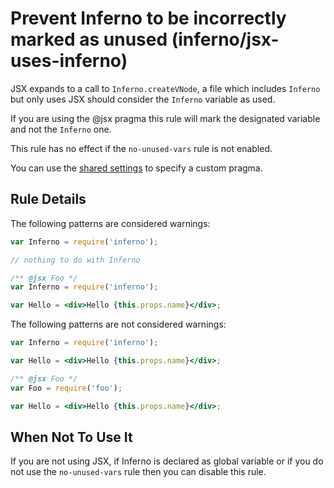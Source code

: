 # Prevent Inferno to be incorrectly marked as unused (inferno/jsx-uses-inferno)

JSX expands to a call to `Inferno.createVNode`, a file which includes `Inferno`
but only uses JSX should consider the `Inferno` variable as used.

If you are using the @jsx pragma this rule will mark the designated variable and not the `Inferno` one.

This rule has no effect if the `no-unused-vars` rule is not enabled.

You can use the [shared settings](/README.md#configuration) to specify a custom pragma.

## Rule Details

The following patterns are considered warnings:

```js
var Inferno = require('inferno');

// nothing to do with Inferno
```

```jsx
/** @jsx Foo */
var Inferno = require('inferno');

var Hello = <div>Hello {this.props.name}</div>;
```

The following patterns are not considered warnings:

```jsx
var Inferno = require('inferno');

var Hello = <div>Hello {this.props.name}</div>;
```

```jsx
/** @jsx Foo */
var Foo = require('foo');

var Hello = <div>Hello {this.props.name}</div>;
```

## When Not To Use It

If you are not using JSX, if Inferno is declared as global variable or if you do not use the `no-unused-vars` rule then you can disable this rule.
